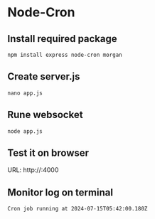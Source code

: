 # Node-Cron

## Install required package
```
npm install express node-cron morgan
```

## Create server.js 
```
nano app.js
```

## Rune websocket
```
node app.js
```

## Test it on browser
URL: http://<IP>:4000

## Monitor log on terminal
```
Cron job running at 2024-07-15T05:42:00.180Z
```
